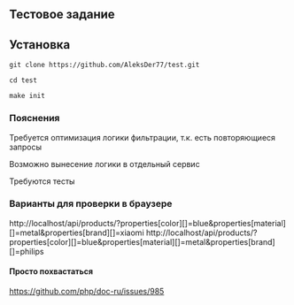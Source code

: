 ## Тестовое задание

## Установка

```
git clone https://github.com/AleksDer77/test.git

cd test

make init

```

### Пояснения

Требуется оптимизация логики фильтрации, т.к. есть повторяющиеся запросы

Возможно вынесение логики в отдельный сервис

Требуются тесты


### Варианты для проверки в браузере

http://localhost/api/products/?properties[color][]=blue&properties[material][]=metal&properties[brand][]=xiaomi
http://localhost/api/products/?properties[color][]=blue&properties[material][]=metal&properties[brand][]=philips




#### Просто похвастаться

https://github.com/php/doc-ru/issues/985
